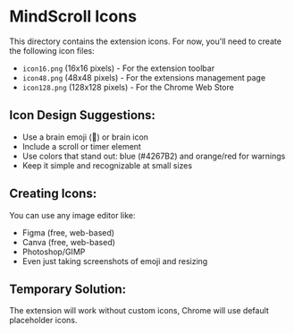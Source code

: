 # MindScroll Icons

This directory contains the extension icons. For now, you'll need to create the following icon files:

- `icon16.png` (16x16 pixels) - For the extension toolbar
- `icon48.png` (48x48 pixels) - For the extensions management page
- `icon128.png` (128x128 pixels) - For the Chrome Web Store

## Icon Design Suggestions:

- Use a brain emoji (🧠) or brain icon
- Include a scroll or timer element
- Use colors that stand out: blue (#4267B2) and orange/red for warnings
- Keep it simple and recognizable at small sizes

## Creating Icons:

You can use any image editor like:

- Figma (free, web-based)
- Canva (free, web-based)
- Photoshop/GIMP
- Even just taking screenshots of emoji and resizing

## Temporary Solution:

The extension will work without custom icons, Chrome will use default placeholder icons.
